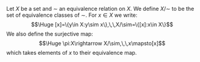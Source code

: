 
Let $X$ be a set and $\sim$ an equivalence relation on $X$. We define $X/\sim$ to be the set of equivalence classes of $\sim$. For $x\in X$ we write:$$\Huge [x]=\{y\in X:y\sim x\},\,\,X/\sim=\{[x]:x\in X\}$$We also define the surjective map:$$\Huge \pi:X\rightarrow X/\sim,\,\,x\mapsto[x]$$which takes elements of $x$ to their equivalence map.
 